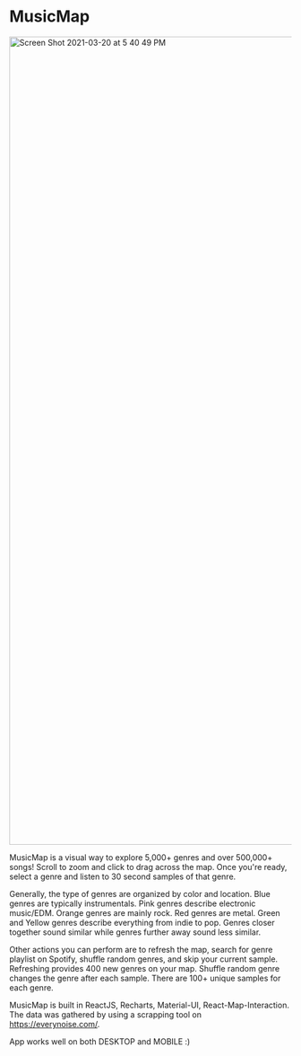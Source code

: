 # MusicMap
<img width="1440" alt="Screen Shot 2021-03-20 at 5 40 49 PM" src="https://user-images.githubusercontent.com/46038043/111890070-70cba180-89a3-11eb-8cfc-18f1f3fb6965.png">

MusicMap is a visual way to explore 5,000+ genres and over 500,000+ songs!
Scroll to zoom and click to drag across the map. Once you're ready, select a genre
and listen to 30 second samples of that genre.

Generally, the type of genres are organized by color and location.
Blue genres are typically instrumentals. Pink genres describe
electronic music/EDM. Orange genres are mainly rock. Red genres are
metal. Green and Yellow genres describe everything from indie to
pop. Genres closer together sound similar while genres further away
sound less similar.

Other actions you can perform are to refresh the map, search for genre playlist on
Spotify, shuffle random genres, and skip your current sample.
Refreshing provides 400 new genres on your map. Shuffle random genre changes the genre
after each sample. There are 100+ unique samples for each genre.

MusicMap is built in ReactJS, Recharts, Material-UI, React-Map-Interaction. The data was
gathered by using a scrapping tool on https://everynoise.com/.

App works well on both DESKTOP and MOBILE :)
